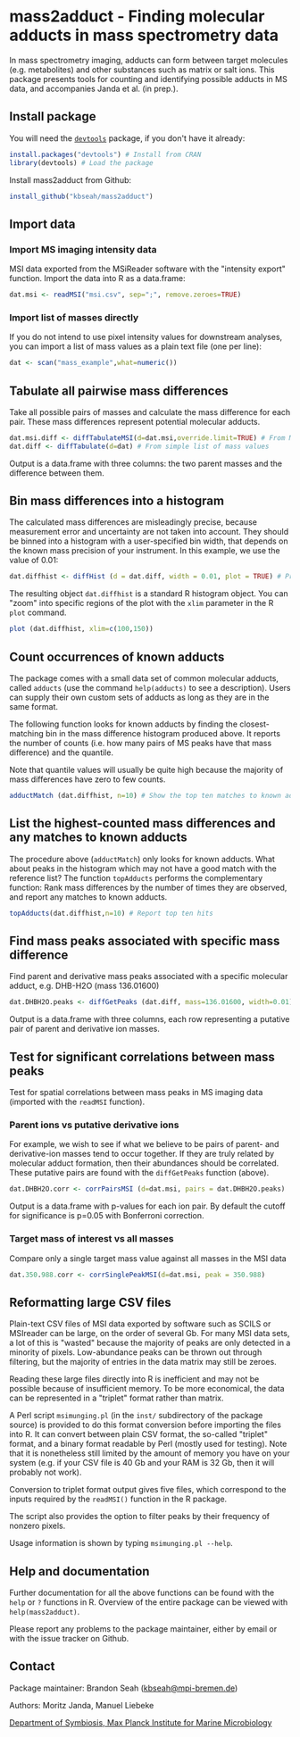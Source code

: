 # mass2adduct - Finding molecular adducts in mass spectrometry data

In mass spectrometry imaging, adducts can form between target molecules (e.g. metabolites) and other substances such as matrix or salt ions. This package presents tools for counting and identifying possible adducts in MS data, and accompanies Janda et al. (in prep.).

## Install package

You will need the [`devtools`](https://cran.r-project.org/web/packages/devtools/index.html) package, if you don't have it already:

```R
install.packages("devtools") # Install from CRAN
library(devtools) # Load the package
```

Install mass2adduct from Github:

```R
install_github("kbseah/mass2adduct")
```

## Import data

### Import MS imaging intensity data

MSI data exported from the MSiReader software with the "intensity export" function. Import the data into R as a data.frame:

```R
dat.msi <- readMSI("msi.csv", sep=";", remove.zeroes=TRUE)
```

### Import list of masses directly

If you do not intend to use pixel intensity values for downstream analyses, you can import a list of mass values as a plain text file (one per line):

```R
dat <- scan("mass_example",what=numeric())
```

## Tabulate all pairwise mass differences

Take all possible pairs of masses and calculate the mass difference for each pair. These mass differences represent potential molecular adducts. 

```R
dat.msi.diff <- diffTabulateMSI(d=dat.msi,override.limit=TRUE) # From MSI data
dat.diff <- diffTabulate(d=dat) # From simple list of mass values
```

Output is a data.frame with three columns: the two parent masses and the difference between them.

## Bin mass differences into a histogram

The calculated mass differences are misleadingly precise, because measurement error and uncertainty are not taken into account. They should be binned into a histogram with a user-specified bin width, that depends on the known mass precision of your instrument. In this example, we use the value of 0.01:

```R
dat.diffhist <- diffHist (d = dat.diff, width = 0.01, plot = TRUE) # Produces a histogram plot
```

The resulting object `dat.diffhist` is a standard R histogram object. You can "zoom" into specific regions of the plot with the `xlim` parameter in the R `plot` command.

```R
plot (dat.diffhist, xlim=c(100,150))
```

## Count occurrences of known adducts

The package comes with a small data set of common molecular adducts, called `adducts` (use the command `help(adducts)` to see a description). Users can supply their own custom sets of adducts as long as they are in the same format.

The following function looks for known adducts by finding the closest-matching bin in the mass difference histogram produced above. It reports the number of counts (i.e. how many pairs of MS peaks have that mass difference) and the quantile.

Note that quantile values will usually be quite high because the majority of mass differences have zero to few counts.

```R
adductMatch (dat.diffhist, n=10) # Show the top ten matches to known adducts
```

## List the highest-counted mass differences and any matches to known adducts

The procedure above (`adductMatch`) only looks for known adducts. What about peaks in the histogram which may not have a good match with the reference list? The function `topAdducts` performs the complementary function: Rank mass differences by the number of times they are observed, and report any matches to known adducts.

```R
topAdducts(dat.diffhist,n=10) # Report top ten hits
```

## Find mass peaks associated with specific mass difference

Find parent and derivative mass peaks associated with a specific molecular adduct, e.g. DHB-H2O (mass 136.01600)

```R
dat.DHBH2O.peaks <- diffGetPeaks (dat.diff, mass=136.01600, width=0.01)
```

Output is a data.frame with three columns, each row representing a putative pair of parent and derivative ion masses.

## Test for significant correlations between mass peaks

Test for spatial correlations between mass peaks in MS imaging data (imported with the `readMSI` function).

### Parent ions vs putative derivative ions

For example, we wish to see if what we believe to be pairs of parent- and derivative-ion masses tend to occur together. If they are truly related by molecular adduct formation, then their abundances should be correlated. These putative pairs are found with the `diffGetPeaks` function (above).

```R
dat.DHBH2O.corr <- corrPairsMSI (d=dat.msi, pairs = dat.DHBH2O.peaks)
```

Output is a data.frame with p-values for each ion pair. By default the cutoff for significance is p=0.05 with Bonferroni correction.

### Target mass of interest vs all masses

Compare only a single target mass value against all masses in the MSI data

```R
dat.350.988.corr <- corrSinglePeakMSI(d=dat.msi, peak = 350.988)
```

## Reformatting large CSV files

Plain-text CSV files of MSI data exported by software such as SCILS or MSIreader can be large, on the order of several Gb. For many MSI data sets, a lot of this is "wasted" because the majority of peaks are only detected in a minority of pixels. Low-abundance peaks can be thrown out through filtering, but the majority of entries in the data matrix may still be zeroes.

Reading these large files directly into R is inefficient and may not be possible because of insufficient memory. To be more economical, the data can be represented in a "triplet" format rather than matrix.

A Perl script `msimunging.pl` (in the `inst/` subdirectory of the package source) is provided to do this format conversion before importing the files into R. It can convert between plain CSV format, the so-called "triplet" format, and a binary format readable by Perl (mostly used for testing). Note that it is nonetheless still limited by the amount of memory you have on your system (e.g. if your CSV file is 40 Gb and your RAM is 32 Gb, then it will probably not work).

Conversion to triplet format output gives five files, which correspond to the inputs required by the `readMSI()` function in the R package.

The script also provides the option to filter peaks by their frequency of nonzero pixels.

Usage information is shown by typing `msimunging.pl --help`.


## Help and documentation

Further documentation for all the above functions can be found with the `help` or `?` functions in R. Overview of the entire package can be viewed with `help(mass2adduct)`.

Please report any problems to the package maintainer, either by email or with the issue tracker on Github.

## Contact

Package maintainer: Brandon Seah (kbseah@mpi-bremen.de)

Authors: Moritz Janda, Manuel Liebeke

[Department of Symbiosis, Max Planck Institute for Marine Microbiology](https://www.mpi-bremen.de/en/Department-of-Symbiosis.html)


